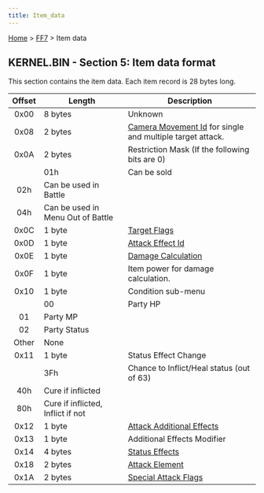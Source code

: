 ```yaml
---
title: Item_data
---
```


[Home](../Main_Page.md) > [FF7](../FF7.md) > Item data

## KERNEL.BIN - Section 5: Item data format

This section contains the item data. Each item record is 28 bytes long.

| Offset | Length                            | Description                                                                                                |
|:------:|-----------------------------------|------------------------------------------------------------------------------------------------------------|
|  0x00  | 8 bytes                           | Unknown                                                                                                    |
|  0x08  | 2 bytes                           | [Camera Movement Id](Battle/Camera_Movement_Id_List.md) for single and multiple target attack. |
|  0x0A  | 2 bytes                           | Restriction Mask (If the following bits are 0)                                                             |
|        | 01h                               | Can be sold                                                                                                |
|  02h   | Can be used in Battle             |                                                                                                            |
|  04h   | Can be used in Menu Out of Battle |                                                                                                            |
|  0x0C  | 1 byte                            | [Target Flags](Battle/Targeting_Data.md)                                                       |
|  0x0D  | 1 byte                            | [Attack Effect Id](Battle/Attack_Effect_Id_List.md)                                            |
|  0x0E  | 1 byte                            | [Damage Calculation](Battle/Damage_Calculation.md)                                             |
|  0x0F  | 1 byte                            | Item power for damage calculation.                                                                         |
|  0x10  | 1 byte                            | Condition sub-menu                                                                                         |
|        | 00                                | Party HP                                                                                                   |
|   01   | Party MP                          |                                                                                                            |
|   02   | Party Status                      |                                                                                                            |
| Other  | None                              |                                                                                                            |
|  0x11  | 1 byte                            | Status Effect Change                                                                                       |
|        | 3Fh                               | Chance to Inflict/Heal status (out of 63)                                                                  |
|  40h   | Cure if inflicted                 |                                                                                                            |
|  80h   | Cure if inflicted, Inflict if not |                                                                                                            |
|  0x12  | 1 byte                            | [Attack Additional Effects](Battle/Attack_Special_Effects.md)                                  |
|  0x13  | 1 byte                            | Additional Effects Modifier                                                                                |
|  0x14  | 4 bytes                           | [Status Effects](Battle/Status_Effects.md)                                                     |
|  0x18  | 2 bytes                           | [Attack Element](Battle/Elemental_Data.md)                                                     |
|  0x1A  | 2 bytes                           | [Special Attack Flags](Battle/Special_Attack_Flags.md)                                         |
